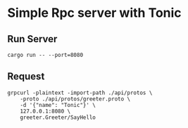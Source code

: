 # Simple Rpc server with Tonic

## Run Server

```#bash
cargo run -- --port=8080
```

## Request

```#bash
grpcurl -plaintext -import-path ./api/protos \
    -proto ./api/protos/greeter.proto \
    -d '{"name": "Tonic"}' \
    127.0.0.1:8080 \
    greeter.Greeter/SayHello
```
